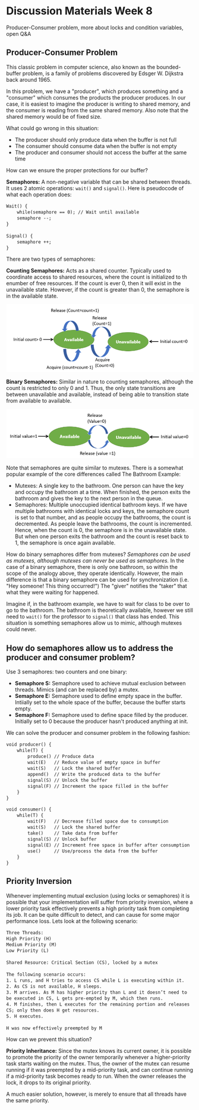 # Discussion Materials Week 8

Producer-Consumer problem, more about locks and condition variables, open Q&A

## Producer-Consumer Problem
This classic problem in computer science, also known as the bounded-buffer problem, is a family of problems discovered by Edsger W. Dijkstra back around 1965. 

In this problem, we have a "producer", which produces something and a "consumer" which consumes the products the producer produces. In our case, it is easiest to imagine the producer is writing to shared memory, and the consumer is reading from the same shared memory. Also note that the shared memory would be of fixed size.

What could go wrong in this situation:
* The producer should only produce data when the buffer is not full
* The consumer should consume data when the buffer is not empty
* The producer and consumer should not access the buffer at the same time

How can we ensure the proper protections for our buffer?

**Semaphores:** A non-negative variable that can be shared between threads. It uses 2 atomic operations: `wait()` and `signal()`. Here is pseudocode of what each operation does:
```
Wait() {
    while(semaphore == 0); // Wait until available
    semaphore --;
}

Signal() {
    semaphore ++;
}
```

There are two types of semaphores:

**Counting Semaphores:** Acts as a shared counter. Typically used to coordinate access to shared resources, where the count is initialized to th enumber of free resources. If the count is ever 0, then it will exist in the unavailable state. However, if the count is greater than 0, the semaphore is in the available state.

![](counter.png)

**Binary Semaphores:** Similar in nature to counting semaphores, although the count is restricted to only 0 and 1. Thus, the only state transitions are between unavailable and available, instead of being able to transition state from available to available. 

![](binary.png)


Note that semaphores are quite similar to mutexes. There is a somewhat popular example of the core differences called The Bathroom Example:
* Mutexes: A single key to the bathroom. One person can have the key and occupy the bathroom at a time. When finished, the person exits the bathroom and gives the key to the next person in the queue.
* Semaphores: Multiple unoccupied identical bathroom keys. If we have multiple bathrooms with identical locks and keys, the semaphore count is set to that number, and as people occupy the bathrooms, the count is decremented. As people leave the bathrooms, the count is incremented. Hence, when the count is 0, the semaphore is in the unavailable state. But when one person exits the bathroom and the count is reset back to 1, the semaphore is once again available.

How do binary semaphores differ from mutexes? *Semaphores can be used as mutexes, although mutexes can never be used as semaphores.* In the case of a binary semaphore, there is only one bathroom, so within the scope of the analogy above, they operate identically. However, the main difference is that a binary semaphore can be used for synchronization (i.e. "Hey someone! This thing occurred!") The "giver" notifies the "taker" that what they were waiting for happened. 

Imagine if, in the bathroom example, we have to wait for class to be over to go to the bathroom. The bathroom is theoretically available, however we still need to `wait()` for the professor to `signal()` that class has ended. This situation is something semaphores allow us to mimic, although mutexes could never.

## How do semaphores allow us to address the producer and consumer problem?
Use 3 semaphores: two counters and one binary:
* **Semaphore S:** Semaphore used to achieve mutual exclusion between threads. Mimics (and can be replaced by) a mutex.
* **Semaphore E:** Semaphore used to define empty space in the buffer. Intiially set to the whole space of the buffer, because the buffer starts empty.
* **Semaphore F:** Semaphore used to define space filled by the producer. Initially set to 0 because the producer hasn't produced anything at init.

We can solve the producer and consumer problem in the following fashion:
```
void producer() {
    while(T) {
        produce() // Produce data
        wait(E)   // Reduce value of empty space in buffer
        wait(S)   // Lock the shared buffer
        append()  // Write the produced data to the buffer
        signal(S) // Unlock the buffer
        signal(F) // Increment the space filled in the buffer
    }
}
```

```
void consumer() {
    while(T) {
        wait(F)   // Decrease filled space due to consumption
        wait(S)   // Lock the shared buffer
        take()    // Take data from buffer
        signal(S) // Unlock buffer
        signal(E) // Increment free space in buffer after consumption
        use()     // Use/process the data from the buffer
    }
}
```

## Priority Inversion
Whenever implementing mutual exclusion (using locks or semaphores) it is possible that your implementation will suffer from priority inversion, where a lower priority task effectively prevents a high priority task from completing its job. It can be quite difficult to detect, and can cause for some major performance loss. Lets look at the following scenario:

```
Three Threads:
High Priority (H)
Medium Priority (M)
Low Priority (L)

Shared Resource: Critical Section (CS), locked by a mutex

The following scenario occurs:
1. L runs, and H tries to access CS while L is executing within it.
2. As CS is not available, H sleeps.
3. M arrives. As M has higher priority than L and it doesn’t need to be executed in CS, L gets pre-empted by M, which then runs.
4. M finishes, then L executes for the remaining portion and releases CS; only then does H get resources.
5. H executes.

H was now effectively preempted by M
```

How can we prevent this situation?

**Priority Inheritance:** Since the mutex knows its current owner, it is possible to promote the priority of the owner temporarily whenever a higher-priority task starts waiting on the mutex. Thus, the owner of the mutex can resume running if it was preempted by a mid-priority task, and can continue running if a mid-priority task becomes ready to run. When the owner releases the lock, it drops to its original priority.

A much easier solution, however, is merely to ensure that all threads have the same priority.
